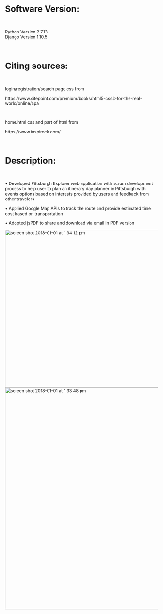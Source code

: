 <h1>Software Version:</h1><br>
<p>
Python Version 2.7.13<br>
Django Version 1.10.5<br>
</p>
<br>

<h1>Citing sources:</h1><br>
<p> login/registration/search page css from </p>
<p>https://www.sitepoint.com/premium/books/html5-css3-for-the-real-world/online/apa</p>
<br>
<p> home.html css and part of html from </p>
<p>https://www.inspirock.com/</p>
<br>

<h1>Description:</h1><br>
<p> • Developed Pittsburgh Explorer web application with scrum development process to help user to plan an itinerary day planner in Pittsburgh with events options based on interests provided by users and feedback from other travelers</p>
<p>• Applied Google Map APIs to track the route and provide estimated time cost based on transportation</p>
<p>• Adopted jsPDF to share and download via email in PDF version </p>

<img width="520" alt="screen shot 2018-01-01 at 1 34 12 pm" src="https://user-images.githubusercontent.com/10855915/34471258-2152ecdc-eef9-11e7-92c9-0535e7a1c55e.png">

<img width="731" alt="screen shot 2018-01-01 at 1 33 48 pm" src="https://user-images.githubusercontent.com/10855915/34471248-fd5f4b18-eef8-11e7-9181-376c9c4aae6b.png">
